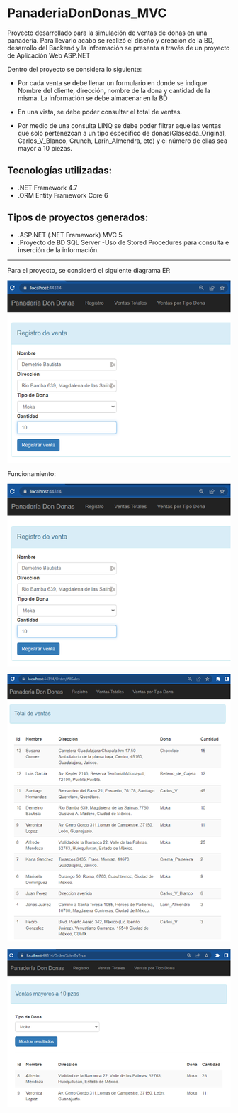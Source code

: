 # PanaderiaDonDonas_MVC
Proyecto desarrollado para la simulación de ventas de donas en una panadería.
Para llevarlo acabo se realizó el diseño y creación de la BD, desarrollo del Backend y la información se presenta a través de un proyecto de Aplicación Web ASP.NET

Dentro del proyecto se considera lo siguiente:

* Por cada venta se debe llenar un formulario en donde se indique Nombre del cliente, dirección, nombre de la dona y cantidad de la misma. La información se debe almacenar en la BD

* En una vista, se debe poder consultar el total de ventas.

* Por medio de una consulta LINQ se debe poder filtrar aquellas ventas que solo pertenezcan a un tipo especifico de donas(Glaseada_Original, Carlos_V_Blanco, Crunch, Larin_Almendra, etc) y el número de ellas sea mayor a 10 piezas.


## Tecnologías utilizadas:
* .NET Framework 4.7
* .ORM Entity Framework Core 6

## Tipos de proyectos generados:
* .ASP.NET (.NET Framework) MVC 5
* .Proyecto de BD SQL Server
	-Uso de Stored Procedures para consulta e inserción de la información.
---
Para el proyecto, se consideró el siguiente diagrama ER

   ![Diagrama ER](https://github.com/ivan3911/PanaderiaDonDonas_MVC/blob/main/assets/RegistroDeVenta.png)

Funcionamiento:

   ![RegistroDeVenta](https://github.com/ivan3911/PanaderiaDonDonas_MVC/blob/main/assets/RegistroDeVenta.png)


   ![VentasTotales](https://github.com/ivan3911/PanaderiaDonDonas_MVC/blob/main/assets/VentasTotales.png)


   ![VentasPorTipoDona](https://github.com/ivan3911/PanaderiaDonDonas_MVC/blob/main/assets/VentasPorTipoDona.png)

